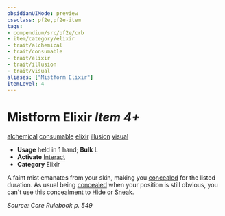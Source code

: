 ```yaml
---
obsidianUIMode: preview
cssclass: pf2e,pf2e-item
tags:
- compendium/src/pf2e/crb
- item/category/elixir
- trait/alchemical
- trait/consumable
- trait/elixir
- trait/illusion
- trait/visual
aliases: ["Mistform Elixir"]
itemLevel: 4
---
```

# Mistform Elixir *Item 4+*  
[alchemical](../../../rules/traits/alchemical.md)  [consumable](../../../rules/traits/consumable.md)  [elixir](../../../rules/traits/elixir.md)  [illusion](../../../rules/traits/illusion.md)  [visual](../../../rules/traits/visual.md)  

- **Usage** held in 1 hand; **Bulk** L
- **Activate** [Interact](../../../rules/actions/interact.md)
- **Category** Elixir

A faint mist emanates from your skin, making you [concealed](../../../rules/conditions.md#Concealed) for the listed duration. As usual being [concealed](../../../rules/conditions.md#Concealed) when your position is still obvious, you can't use this concealment to [Hide](../../../rules/actions/hide.md) or [Sneak](../../../rules/actions/sneak.md).

*Source: Core Rulebook p. 549*